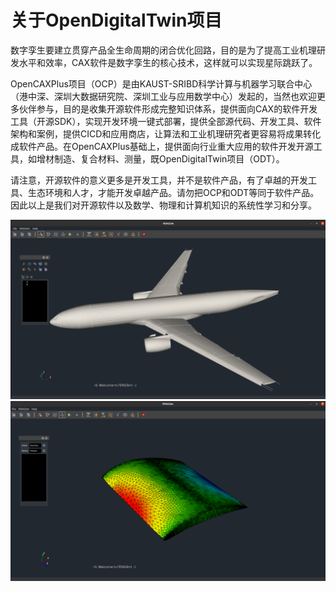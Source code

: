 # 关于OpenDigitalTwin项目

数字孪生要建立贯穿产品全生命周期的闭合优化回路，目的是为了提高工业机理研发水平和效率，CAX软件是数字孪生的核心技术，这样就可以实现星际跳跃了。

OpenCAXPlus项目（OCP）是由KAUST-SRIBD科学计算与机器学习联合中心（港中深、深圳大数据研究院、深圳工业与应用数学中心）发起的，当然也欢迎更多伙伴参与，目的是收集开源软件形成完整知识体系，提供面向CAX的软件开发工具（开源SDK），实现开发环境一键式部署，提供全部源代码、开发工具、软件架构和案例，提供CICD和应用商店，让算法和工业机理研究者更容易将成果转化成软件产品。在OpenCAXPlus基础上，提供面向行业重大应用的软件开发开源工具，如增材制造、复合材料、测量，既OpenDigitalTwin项目（ODT）。

请注意，开源软件的意义更多是开发工具，并不是软件产品，有了卓越的开发工具、生态环境和人才，才能开发卓越产品。请勿把OCP和ODT等同于软件产品。因此以上是我们对开源软件以及数学、物理和计算机知识的系统性学习和分享。

![RUNOOB 图标](images/1.png)
![RUNOOB 图标](images/2.png)
